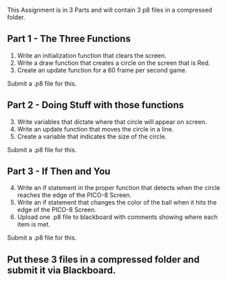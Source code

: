 This Assignment is in 3 Parts and will contain 3 p8 files in a compressed folder.

## Part 1 - The Three Functions
1. Write an initialization function that clears the screen. 
2. Write a draw function that creates a circle on the screen that is Red.
3. Create an update function for a 60 frame per second game.

Submit a .p8 file for this. 

## Part 2 - Doing Stuff with those functions
3. Write variables that dictate where that circle will appear on screen.
3. Write an update function that moves the circle in a line. 
3. Create a variable that indicates the size of the circle.

Submit a .p8 file for this.

## Part 3 - If Then and You
4. Write an if statement in the proper function that detects when the circle reaches the edge of the PICO-8 Screen.
4. Write an if statement that changes the color of the ball when it hits the edge of the PICO-8 Screen.
5. Upload one .p8 file to blackboard with comments showing where each item is met.

Submit a .p8 file for this. 

## Put these 3 files in a compressed folder and submit it via Blackboard.
